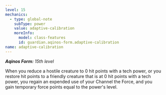 ```yaml
---
level: 15
mechanics:
  - type: global-note
    subType: power
    value: adaptive-calibration
    moreInfo:
      model: class-features
      id: guardian.aqinos-form.adaptive-calibration
name: adaptive-calibration
---
```

_**Aqinos Form:** 15th level_
When you reduce a hostile creature to 0 hit points with a tech power, or you restore hit points to a friendly creature that is at 0 hit points with a tech power, you regain an expended use of your Channel the Force, and you gain temporary force points equal to the power's level.
